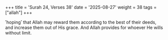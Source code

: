 +++
title = 'Surah 24, Verses 38'
date = '2025-08-27'
weight = 38
tags = ["allah"]
+++

˹hoping˺ that Allah may reward them according to the best of their deeds, and increase them out of His grace. And Allah provides for whoever He wills without limit.